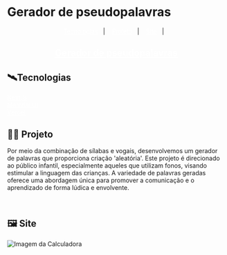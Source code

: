 # Gerador de pseudopalavras

<p align="center">
  <a href="#-tecnologias" style='color:#FFF'>Tecnologias</a>&nbsp;&nbsp;&nbsp;|&nbsp;&nbsp;&nbsp;
  <a href="#-projeto" style='color:#FFF'>Projeto</a>&nbsp;&nbsp;&nbsp;|&nbsp;&nbsp;&nbsp;
  <a href="#-site" style='color:#FFF'>Site</a>&nbsp;&nbsp;&nbsp;|&nbsp;&nbsp;&nbsp; 
</p>
  <h2 align="center" >
  <a style='color:#FFF' href="https://www.clinicapalavrinhas.com.br"> Gerador de pseudopalavras</a>
 </h2>


## 🛰️Tecnologias
  <a href="https://nextjs.org" style='color:#FFF'>Next.js</a>
  <br/>
  <a href="https://mui.com" style='color:#FFF'>Material UI</a>
  <br/>
  <a href="https://vercel.com" style='color:#FFF'>Vercel</a>
<br/>

## 👨‍💻 Projeto 
Por meio da combinação de sílabas e vogais, desenvolvemos um gerador de palavras que proporciona criação 'aleatória'. Este projeto é direcionado ao público infantil, especialmente aqueles que utilizam fonos, visando estimular a linguagem das crianças. A variedade de palavras geradas oferece uma abordagem única para promover a comunicação e o aprendizado de forma lúdica e envolvente.

<br/>

## 🖼️ Site
![Imagem da Calculadora](../img/Design_da_Calculadora.png)

<br/>